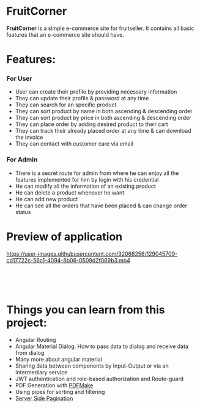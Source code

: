 # FruitCorner
<b>FruitCorner</b> is a simple e-commerce site for fruitseller. It contains all basic features that an e-commerce site should have.


# Features:
<h3>For User</h3>
<ul>
  <li>User can create their profile by providing necessary information</li>
  <li>They can update  their profile & password at any time</li>
  <li>They can search for an specific product</li>
  <li>They can sort product by name in both ascending & descending order</li>
  <li>They can sort product by price in both ascending & descending order</li>
  <li>They can place order by adding desired product to their cart</li>
  <li>They can track their already placed order at any time & can download the invoice</li>
  <li>They can contact with customer care via email</li>
</ul>

<h3>For Admin</h3>
<ul>
  <li>There is a secret route for admin from where he can enjoy all the features implemented for him by login with his credential</li>
  <li>He can modify all the information of an existing product</li>
  <li>He can delete a product whenever he want</li>
  <li>He can add new product</li>
  <li>He can see all the orders that have been placed & can change order status</li>
</ul>



# Preview of application

https://user-images.githubusercontent.com/32066256/129045709-cd17722c-56c1-4094-8b06-0509d2f069b3.mp4

<br><br><br>
# Things you can learn from this project:
<ul>
  <li>Angular Routing</li>
  <li>Angular Material Dialog. How to pass data to dialog and receive data from dialog</li>
  <li>Many more about angular material</li>
  <li>Sharing data between components by Input-Output or via an intermediary service</li>
  <li>JWT authentication and role-based authorization and Route-guard</li>
  <li>PDF Generation with <a href="https://www.c-sharpcorner.com/article/client-side-pdf-generation-in-angular-with-pdfmake/">PDFMake</a> </li>
  <li>Using pipes for sorting and filtering</li>
  <li><a href = "https://code-maze.com/paging-aspnet-core-webapi/">Server Side Pagination</a></li>
</ul>


